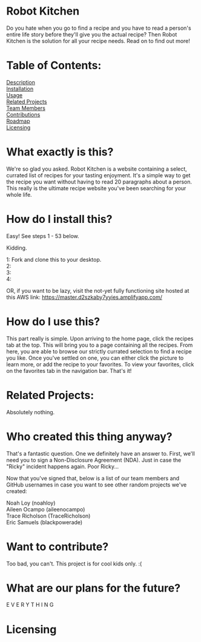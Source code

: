 # Robot Kitchen
Do you hate when you go to find a recipe and you have to read a person's entire life story before they'll give you the actual recipe?  Then Robot Kitchen is the solution for all your recipe needs.  Read on to find out more!

# Table of Contents:
[Description](#what-exactly-is-this)<br/>
[Installation](#how-do-i-install-this)<br/>
[Usage](#how-do-i-use-this)<br/>
[Related Projects](#related-projects)<br/>
[Team Members](#who-created-this-thing-anyway)<br/>
[Contributions](#want-to-contribute)<br/>
[Roadmap](#what-are-our-plans-for-the-future)<br/>
[Licensing](#licensing)<br/>

# What exactly is this?
We're so glad you asked.  Robot Kitchen is a website containing a select, currated list of recipes for your tasting enjoyment.  It's a simple way to get the recipe you want without having to read 20 paragraphs about a person.  This really is the ultimate recipe website you've been searching for your whole life.

# How do I install this?
Easy!  See steps 1 - 53 below.

Kidding.

1: Fork and clone this to your desktop.<br/>
2:  <br/>
3:  <br/>
4:  <br/>

OR, if you want to be lazy, visit the not-yet fully functioning site hosted at this AWS link: https://master.d2szkaby7yyies.amplifyapp.com/


# How do I use this?
This part really is simple.  Upon arriving to the home page, click the recipes tab at the top.  This will bring you to a page containing all the recipes.  From here, you are able to browse our strictly currated selection to find a recipe you like.  Once you've settled on one, you can either click the picture to learn more, or add the recipe to your favorites.  To view your favorites, click on the favorites tab in the navigation bar.  That's it!

# Related Projects:
Absolutely nothing.

# Who created this thing anyway?
That's a fantastic question.  One we definitely have an answer to.  First, we'll need you to sign a Non-Disclosure Agreement (NDA).  Just in case the "Ricky" incident happens again.  Poor Ricky...

Now that you've signed that, below is a list of our team members and GitHub usernames in case you want to see other random projects we've created:<br/>

Noah Loy (noahloy)<br/>
Aileen Ocampo (aileenocampo)<br/>
Trace Richolson (TraceRicholson)<br/>
Eric Samuels (blackpowerade)<br/>

# Want to contribute?
Too bad, you can't.  This project is for cool kids only. :(

# What are our plans for the future?
E V E R Y T H I N G

# Licensing

